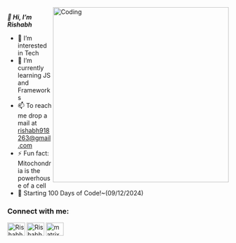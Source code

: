 <img align="right" alt="Coding" width="400" src="https://rrowbyte.wordpress.com/wp-content/uploads/2015/07/2b273fd61a4b924ee50757821c587680dac7e3a7_hq.gif">

<i><b>👋 Hi, I’m Rishabh </b></i>
- 👀 I’m interested in Tech <br>
- 🌱 I’m currently learning JS and Frameworks <br>
- 📫 To reach me drop a mail at rishabh918263@gmail.com <br>
- ⚡ Fun fact: Mitochondria is the powerhouse of a cell <br>
- 🚀 Starting 100 Days of Code!~(09/12/2024)

<h3 align="left">Connect with me:</h3>
<p align="left">
<a href="https://x.com/Rishabh_Y_63" target="blank"><img align="center" src="https://raw.githubusercontent.com/rahuldkjain/github-profile-readme-generator/master/src/images/icons/Social/twitter.svg" alt="Rishabh_Y_63" height="30" width="40" /></a>
<a href="https://www.linkedin.com/in/rishabhyadav63/" target="blank"><img align="center" src="https://raw.githubusercontent.com/rahuldkjain/github-profile-readme-generator/master/src/images/icons/Social/linked-in-alt.svg" alt="Rishabh Yadav" height="30" width="40" /></a>
<a href="https://www.instagram.com/matrixhabh/" target="blank"><img align="center" src="https://raw.githubusercontent.com/rahuldkjain/github-profile-readme-generator/master/src/images/icons/Social/instagram.svg" alt="matrixhabh" height="30" width="40" /></a>
</p>
